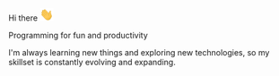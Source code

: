 Hi there <img src="./assets/Hi.gif" alt="Hi" width="24"/>

Programming for fun and productivity

I'm always learning new things and exploring new technologies, so my skillset is constantly evolving and expanding.


<!--
**ChandlerVer5/chandlerver5** is a ✨ _special_ ✨ repository because its `README.md` (this file) appears on your GitHub profile.

Here are some ideas to get you started:

- 🔭 I’m currently working on ...
- 🌱 I’m currently learning ...
- 👯 I’m looking to collaborate on ...
- 🤔 I’m looking for help with ...
- 💬 Ask me about ...
- 📫 How to reach me: ...
- 😄 Pronouns: ...
- ⚡ Fun fact: ...
-->
